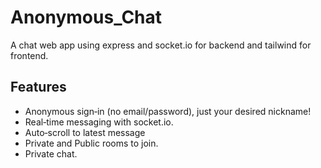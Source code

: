 # Anonymous_Chat
A chat web app using express and socket.io for backend and tailwind for frontend.

## Features  
- Anonymous sign‑in (no email/password), just your desired nickname!
- Real‑time messaging with socket.io.  
- Auto‑scroll to latest message  
- Private and Public rooms to join.
- Private chat.  
